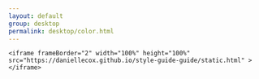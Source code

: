 ```yaml
---
layout: default
group: desktop
permalink: desktop/color.html
---
```






    <iframe frameBorder="2" width="100%" height="100%" src="https://daniellecox.github.io/style-guide-guide/static.html" ></iframe>

   
